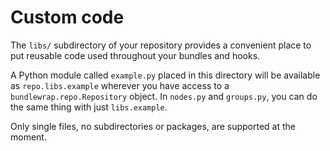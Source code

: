 <style>.bs-sidebar { display: none; }</style>

# Custom code

The `libs/` subdirectory of your repository provides a convenient place to put reusable code used throughout your bundles and hooks.

A Python module called `example.py` placed in this directory will be available as `repo.libs.example` wherever you have access to a `bundlewrap.repo.Repository` object. In `nodes.py` and `groups.py`, you can do the same thing with just `libs.example`.

<div class="alert alert-warning">Only single files, no subdirectories or packages, are supported at the moment.</div>
